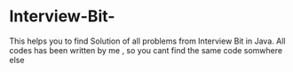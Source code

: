 # Interview-Bit-

This helps you to find Solution of all problems from Interview Bit  in Java. All codes has been written by me , so you cant find the same code somwhere else


